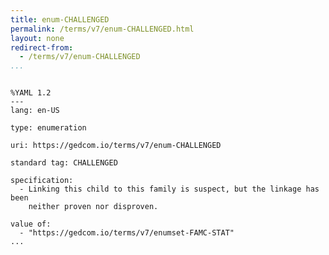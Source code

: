 ```yaml
---
title: enum-CHALLENGED
permalink: /terms/v7/enum-CHALLENGED.html
layout: none
redirect-from:
  - /terms/v7/enum-CHALLENGED
...
```


```

%YAML 1.2
---
lang: en-US

type: enumeration

uri: https://gedcom.io/terms/v7/enum-CHALLENGED

standard tag: CHALLENGED

specification:
  - Linking this child to this family is suspect, but the linkage has been
    neither proven nor disproven.

value of:
  - "https://gedcom.io/terms/v7/enumset-FAMC-STAT"
...

```
